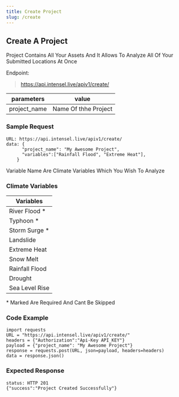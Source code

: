 ```yaml
---
title: Create Project
slug: /create
---
```


## Create A Project

Project Contains All Your Assets And It Allows To Analyze All Of Your Submitted Locations At Once

Endpoint:

> https://api.intensel.live/apiv1/create/


| parameters        | value                             |
| ---------------- | --------------------------------- |
| project_name              | Name Of thhe Project    |

### Sample Request
```
URL: https://api.intensel.live/apiv1/create/
data: {
      "project_name": "My Awesome Project",
      "variables":["Rainfall Flood", "Extreme Heat"],
    }
```
Variable Name Are Climate Variables Which You Wish To Analyze

### Climate Variables

| Variables         |
| ---------------- |
|  River Flood *     |
|  Typhoon *     |
|  Storm Surge  *    |
|  Landslide      |
|  Extreme Heat      |
|  Snow Melt      |
|  Rainfall Flood      |
|  Drought      |
|  Sea Level Rise      |
\* Marked Are Required And Cant Be Skipped

### Code Example

```
import requests
URL = "https://api.intensel.live/apiv1/create/"
headers = {"Authorization":"Api-Key API_KEY"}
payload = {"project_name": "My Awesome Project"}
response = requests.post(URL, json=payload, headers=headers)
data = response.json()
```

### Expected Response
```
status: HTTP 201
{"success":"Project Created Successfully"}
```